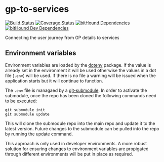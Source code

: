 # gp-to-services
[![Build Status](https://travis-ci.org/nhsuk/gp-to-services.svg?branch=master)](https://travis-ci.org/nhsuk/gp-to-services)
[![Coverage Status](https://coveralls.io/repos/github/nhsuk/gp-to-services/badge.svg?branch=master)](https://coveralls.io/github/nhsuk/gp-to-services?branch=master)
[![bitHound Dependencies](https://www.bithound.io/github/nhsuk/gp-to-services/badges/dependencies.svg)](https://www.bithound.io/github/nhsuk/gp-to-services/master/dependencies/npm)
[![bitHound Dev Dependencies](https://www.bithound.io/github/nhsuk/gp-to-services/badges/devDependencies.svg)](https://www.bithound.io/github/nhsuk/gp-to-services/master/dependencies/npm)

Connecting the user journey from GP details to services


## Environment variables

Environment variables are loaded by the
[dotenv](https://www.npmjs.com/package/dotenv) package. If the value is already
set in the environment it will be used otherwise the values in a dot file (`.env`)
will be used. If there is no file a warning will be issued when the application
starts but it will continue to function.

The `.env` file is managaed by a
[git-submodule](https://git-scm.com/docs/git-submodule). In order to activate
the submodule, once the repo has been cloned the following commands need
to be executed:

```
git submodule init
git submodule update
```

This will clone the submodule repo into the main repo and update it to the
latest version. Future changes to the submodule can be pulled into the repo
by running the update command.

This approach is only used in developer environments. A more robust solution
for ensuring changes to environment variables are propigated through different
environments will be put in place as required.
